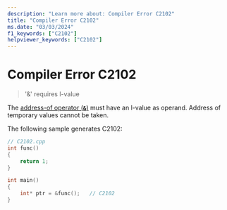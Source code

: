 ```yaml
---
description: "Learn more about: Compiler Error C2102"
title: "Compiler Error C2102"
ms.date: "03/03/2024"
f1_keywords: ["C2102"]
helpviewer_keywords: ["C2102"]
---
```

# Compiler Error C2102

> '&' requires l-value

The [address-of operator (**`&`**)](../../cpp/address-of-operator-amp.md) must have an l-value as operand. Address of temporary values cannot be taken.

The following sample generates C2102:

```cpp
// C2102.cpp
int func()
{
    return 1;
}

int main()
{
    int* ptr = &func();   // C2102
}
```
